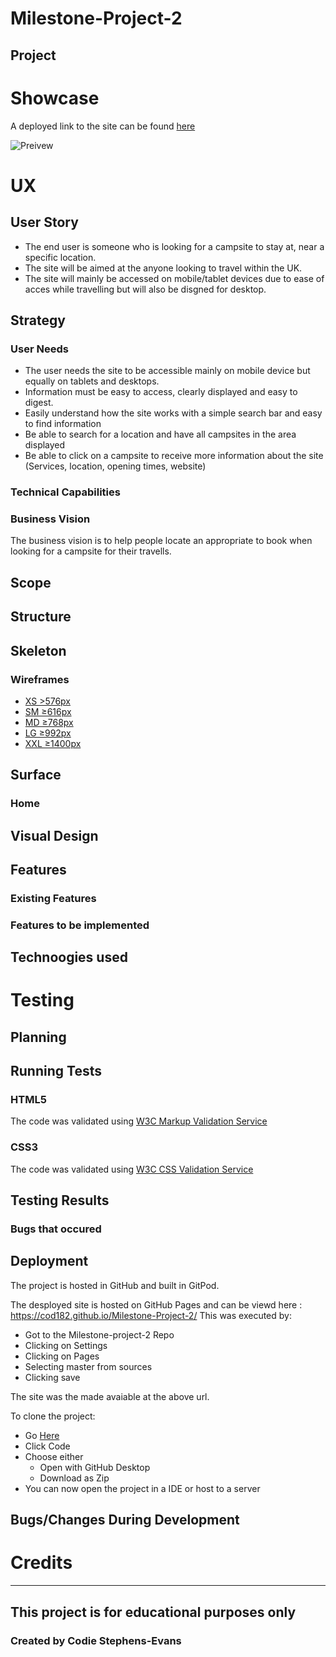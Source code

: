 # Milestone-Project-2

## 

## Project



# Showcase

A deployed link to the site can be found [here](https://cod182.github.io/Milestone-Project-2/)

![Preivew]()


# UX

## User Story

- The end user is someone who is looking for a campsite to stay at, near a specific location.
- The site will be aimed at the anyone looking to travel within the UK.
- The site will mainly be accessed on mobile/tablet devices due to ease of acces while travelling but will also be disgned for desktop.


## Strategy

### User Needs
- The user needs the site to be accessible mainly on mobile device but equally on tablets and desktops.
- Information must be easy to access, clearly displayed and easy to digest.
- Easily understand how the site works with a simple search bar and easy to find information
- Be able to search for a location and have all campsites in the area displayed
- Be able to click on a campsite to receive more information about the site (Services, location, opening times, website)

### Technical Capabilities



### Business Vision

The business vision is to help people locate an appropriate to book when looking for a campsite for their travells.


## Scope



## Structure



## Skeleton

### Wireframes

- [XS >576px](assets/images/wireframes/_576px.png)
- [SM ≥616px](assets/images/wireframes/≥616.png)
- [MD ≥768px](assets/images/wireframes/≥616.png)
- [LG ≥992px](assets/images/wireframes/≥992px.png)
- [XXL ≥1400px](assets/images/wireframes/≥1440px.png)


## Surface


### Home




## Visual Design
	

## Features

### Existing Features



### Features to be implemented



## Technoogies used


# Testing

## Planning


## Running Tests


### HTML5 
The code was validated using [W3C Markup Validation Service](https://validator.w3.org/#validate_by_input)

### CSS3 
The code was validated using [W3C CSS Validation Service](https://jigsaw.w3.org/css-validator/#validate_by_input)


## Testing Results

### Bugs that occured

## Deployment

The project is hosted in GitHub and built in GitPod.

The desployed site is hosted on GitHub Pages and can be viewd here : https://cod182.github.io/Milestone-Project-2/
This was executed by:
- Got to the Milestone-project-2 Repo
- Clicking on Settings
- Clicking on Pages
- Selecting master from sources
- Clicking save

The site was the made avaiable at the above url.

 To clone the project:

- Go [Here](https://github.com/cod182/Milestone-Project-2)
- Click Code
- Choose either
    - Open with GitHub Desktop
    - Download as Zip
- You can now open the project in a IDE or host to a server


## Bugs/Changes During Development

# Credits


---
## This project is for educational purposes only

### Created by Codie Stephens-Evans
